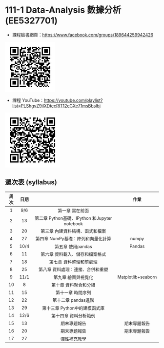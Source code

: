 # 111-1 Data-Analysis 數據分析 (EE5327701)

* 課程臉書網頁：https://www.facebook.com/groups/189644259942426

![](static/img/classQR.png)

* 課程 YouTube：https://youtube.com/playlist?list=PLShgvZ9iIXDtecRlT12eGXe71msBbslbj

![](static/img/youtube_QR.png)


## 週次表 (syllabus) 

| 周次      | 日期  |                                             | 作業  			    |
|:---------:|:-----:|:-------------------------------------------:|:-------------------:|
|1          |9/6    |第一章 寫在前面                              |                     |
|2          |13     |第二章 Python基礎、IPython 和Jupyter notebook|                     |
|3          |20     |第三章 內建資料結構、函式和檔案              |                     |
|4          |27     |第四章 NumPy基礎：陣列和向量化計算           | numpy               |
|5          |10/4   |第五章 使用pandas                            | Pandas              |
|6          |11     |第六章 資料載入、儲存和檔案格式              |                     |
|7          |18     |第七章 資料整理和前處理                      |                     |
|8          |25     |第八章 資料處理：連接、合併和重塑            |                     |
|9          |11/1   |第九章 繪圖與視覺化                          | Matplotlib+seaborn  |
|10         |8      |第十章 資料聚合和分組                        |                     |
|11         |15     |第十一章 時間序列                            |                     |
|12         |22     |第十二章 pandas進階                          |                     |
|13         |29     |第十三章 Python中的建模函式庫                |                     |
|14         |12/6   |第十四章 資料分析範例                        |                     |
|15         |13     |期末專題報告                                 | 期末專題報告        |
|16         |20     |期末專題報告                                 | 期末專題報告        |
|17         |27     |彈性補充教學                                 |                     |
